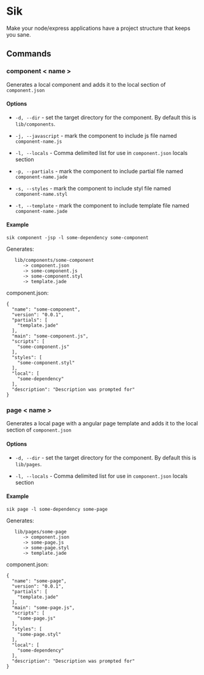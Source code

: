 # Sik

Make your node/express applications have a project structure that keeps you
sane.

## Commands

### component < name >

Generates a local component and adds it to the local section of `component.json`


#### Options

* `-d, --dir` - set the target directory for the component. By default this is
  `lib/components`.

* `-j, --javascript` - mark the component to include js file named
  `component-name.js`

* `-l, --locals` - Comma delimited list for use in `component.json` 
  locals section

* `-p, --partials` - mark the component to include partial file named
  `component-name.jade`

* `-s, --styles` - mark the component to include styl file named
  `component-name.styl`

* `-t, --template` - mark the component to include template file named
  `component-name.jade`

#### Example

    sik component -jsp -l some-dependency some-component

Generates:

       lib/components/some-component
          -> component.json
          -> some-component.js
          -> some-component.styl
          -> template.jade

component.json:

    {
      "name": "some-component",
      "version": "0.0.1",
      "partials": [
        "template.jade"
      ],
      "main": "some-component.js",
      "scripts": [
        "some-component.js"
      ],
      "styles": [
        "some-component.styl"
      ],
      "local": [
        "some-dependency"
      ],
      "description": "Description was prompted for"
    }

### page < name >

Generates a local page with a angular page template and adds it to the local section of `component.json`


#### Options

* `-d, --dir` - set the target directory for the component. By default this is
  `lib/pages`.

* `-l, --locals` - Comma delimited list for use in `component.json` 
  locals section


#### Example

    sik page -l some-dependency some-page

Generates:

       lib/pages/some-page
          -> component.json
          -> some-page.js
          -> some-page.styl
          -> template.jade

component.json:

    {
      "name": "some-page",
      "version": "0.0.1",
      "partials": [
        "template.jade"
      ],
      "main": "some-page.js",
      "scripts": [
        "some-page.js"
      ],
      "styles": [
        "some-page.styl"
      ],
      "local": [
        "some-dependency"
      ],
      "description": "Description was prompted for"
    }
